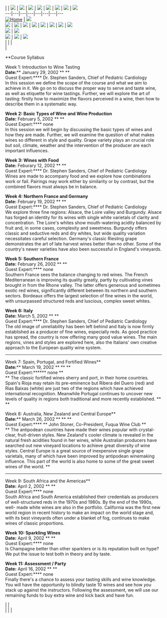 

|  | ![](fireworks/spacer.gif) | ![](fireworks/spacer.gif) |
![](fireworks/spacer.gif) | ![](fireworks/spacer.gif) |
![](fireworks/spacer.gif) | ![](fireworks/spacer.gif) |
![](fireworks/spacer.gif) | ![](fireworks/spacer.gif)  
---|---|---|---|---|---|---|---  
[![Home](fireworks/titlebar_r1_c1.gif)](index.html) |
![](fireworks/spacer.gif)  
![](fireworks/titlebar_r2_c1.gif) |
[![](fireworks/titlebar_r2_c2.gif)](info.htm) |
![](fireworks/titlebar_r2_c3.gif) |
[![](fireworks/titlebar_r2_c4.gif)](syllabus.htm) |
![](fireworks/titlebar_r2_c5.gif) |
[![](fireworks/titlebar_r2_c6.gif)](handouts.htm) |
![](fireworks/titlebar_r2_c7.gif) | ![](fireworks/spacer.gif)  
![](fireworks/titlebar_r3_c6.gif) | ![](fireworks/spacer.gif)  
![](fireworks/titlebar_r4_c2.gif) | ![](fireworks/titlebar_r4_c4.gif) |
![](fireworks/spacer.gif)  
|   |  |  
|

  
**Course Syllabus  
  
Week 1: Introduction to Wine Tasting  
**Date:**** January 29, 2002 ** **  
Guest Expert:**** Dr. Stephen Sanders, Chief of Pediatric Cardiology  
In this session we define the scope of the course and what we aim to achieve
in it. We go on to discuss the proper way to serve and taste wine, as well as
etiquette for wine tastings. Further, we will explore the art of tasting:
firstly how to maximize the flavors perceived in a wine, then how to describe
them in a systematic way.  
  
**Week 2: Basic Types of Wine and Wine Production**  
****Date:**** February 5, 2002 ** **  
Guest Expert:**** none  
In this session we will begin by discussing the basic types of wines and how
they are made. Further, we will examine the question of what makes wines so
different in style and quality. Grape variety plays an crucial role but soil,
climate, weather and the intervention of the producer are each important
influences.  
  
**Week 3: Wines with Food**  
****Date:**** Feburary 12, 2002 ** **  
Guest Expert:**** Dr. Stephen Sanders, Chief of Pediatric Cardiology  
Wines are made to accompany food and we explore how combinations work or fail.
Pairings may work either by similarity or by contrast, but the combined
flavors must always be in balance.  
  
**Week 4: Northern France and Germany**  
****Date:**** February 19, 2002 ** **  
Guest Expert:**** Dr. Stephen Sanders, Chief of Pediatric Cardiology  
We explore three fine regions: Alsace, the Loire valley and Burgundy. Alsace
has forged an identity for its wines with single white varietals of clarity
and concentration. The Loire's whites show mouth-watering acidity balanced by
fruit and, in some cases, complexity and sweetness. Burgundy offers classic
and seductive reds and dry whites, but wide quality variation necessitates
careful selection. Germany's classic Riesling grape demonstrates the art of
late harvest wines better than no other. Some of the country's newer varieties
have also been successful in England's vineyards.  
  
**Week 5: Southern France**  
****Date:**** February 26, 2002 ** **  
Guest Expert:**** none  
Southern France sees the balance changing to red wines. The French
Mediterranean is improving its quality greatly, partly by cultivating vines
brought in from the Rhone valley. The latter offers generous and sometimes
exotic red wines, significantly different between its northern and southern
sectors. Bordeaux offers the largest selection of fine wines in the world,
with unsurpassed structured reds and luscious, complex sweet whites.  
  
**Week 6: Italy**  
****Date:**** March 5, 2002 ** **  
Guest Expert:**** Dr. Stephen Sanders, Chief of Pediatric Cardiology  
The old image of unreliability has been left behind and Italy is now firmly
established as a producer of fine wines, especially reds. As good practice has
spread, the country is now offering many good value wines. The main regions,
vines and styles are explored here, also the Italians' own creative approach
to the European quality wine system.  
****  
Week 7: Spain, Portugal, and Fortified Wines**  
****Date:****** March 19, 2002 ** ** **  
Guest Expert:****** none **  
** The classic fortified wines sherry and port, in their home countries.
Spain's Rioja may retain its pre-eminence but Ribera del Duero (red) and Rias
Baixas (white) are just two of the regions which have achieved international
recognition. Meanwhile Portugal continues to uncover new levels of quality in
regions both traditional and more recently established. ** **  
  
Week 8: Australia, New Zealand and Central Europe**  
****Date:****** March 26, 2002 ** ** **  
Guest Expert:**** ** John Stoner, Co-President, Fuqua Wine Club **  
** The antipodean countries have made their wines popular with crystal-clear,
fruit-driven styles. New Zealand's cooler climate is revealed in the natural
fresh acidities found in her wines, while Australian producers have searched
out new vineyard locations to achieve great diversity of wine styles. Central
Europe is a great source of inexpensive single grape varietals, many of which
have been improved by antipodean winemaking influence. This part of the world
is also home to some of the great sweet wines of the world. **  
****  
Week 9: South Africa and the Americas**  
****Date:**** April 2, 2002 ** **  
Guest Expert:**** none  
South Africa and South America established their credentials as producers of
well-structured reds in the 1970s and 1980s. By the end of the 1990s, well-
made white wines are also in the portfolio. California was the first new world
region in recent history to make an impact on the world stage and, with its
best vineyards often under a blanket of fog, continues to make wines of
classic proportions.  
  
**Week 10: Sparkling Wines**  
****Date:**** April 9, 2002 ** **  
Guest Expert:**** none  
Is Champagne better than other sparklers or is its reputation built on hype?
We put the issue to test both in theory and by taste.

**Week 11: Assessment / Party**  
****Date:**** April 16, 2002 ** **  
Guest Expert:**** none  
Finally there's a chance to assess your tasting skills and wine knowledge. You
will have the opportunity to blindly taste 10 wines and see how _you_ stack up
against the instructors. Following the assessment, we will use our remaining
funds to buy extra wine and kick back and have fun.

|  |  
|  |  |

